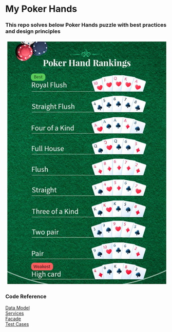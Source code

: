 # My Poker Hands
### This repo solves below Poker Hands puzzle with best practices and design principles
![Poker Hands](./images/poker-hands.png)


### Code Reference
[Data Model](./src/main/java/com/poker/model)<br/> 
[Services](./src/main/java/com/poker/service)<br/>
[Facade](./src/main/java/com/poker/facade)<br/>
[Test Cases](./src/test/java/com/poker/facade)<br/>